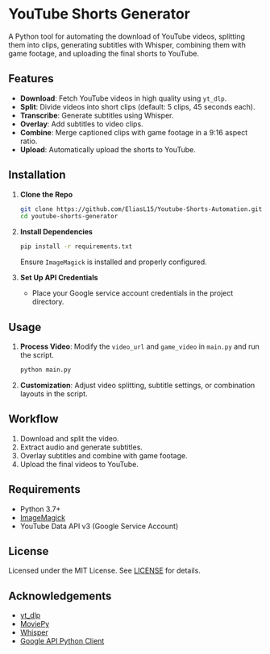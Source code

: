 # YouTube Shorts Generator

A Python tool for automating the download of YouTube videos, splitting them into clips, generating subtitles with Whisper, combining them with game footage, and uploading the final shorts to YouTube.

## Features

- **Download**: Fetch YouTube videos in high quality using `yt_dlp`.
- **Split**: Divide videos into short clips (default: 5 clips, 45 seconds each).
- **Transcribe**: Generate subtitles using Whisper.
- **Overlay**: Add subtitles to video clips.
- **Combine**: Merge captioned clips with game footage in a 9:16 aspect ratio.
- **Upload**: Automatically upload the shorts to YouTube.

## Installation

1. **Clone the Repo**
    ```bash
    git clone https://github.com/EliasL15/Youtube-Shorts-Automation.git
    cd youtube-shorts-generator
    ```

2. **Install Dependencies**
    ```bash
    pip install -r requirements.txt
    ```
    Ensure `ImageMagick` is installed and properly configured.

3. **Set Up API Credentials**
    - Place your Google service account credentials in the project directory.

## Usage

1. **Process Video**: Modify the `video_url` and `game_video` in `main.py` and run the script.
    ```bash
    python main.py
    ```

2. **Customization**: Adjust video splitting, subtitle settings, or combination layouts in the script.

## Workflow

1. Download and split the video.
2. Extract audio and generate subtitles.
3. Overlay subtitles and combine with game footage.
4. Upload the final videos to YouTube.

## Requirements

- Python 3.7+
- [ImageMagick](https://imagemagick.org)
- YouTube Data API v3 (Google Service Account)

## License

Licensed under the MIT License. See [LICENSE](LICENSE) for details.

## Acknowledgements

- [yt_dlp](https://github.com/yt-dlp/yt-dlp)
- [MoviePy](https://zulko.github.io/moviepy/)
- [Whisper](https://github.com/openai/whisper)
- [Google API Python Client](https://github.com/googleapis/google-api-python-client)
